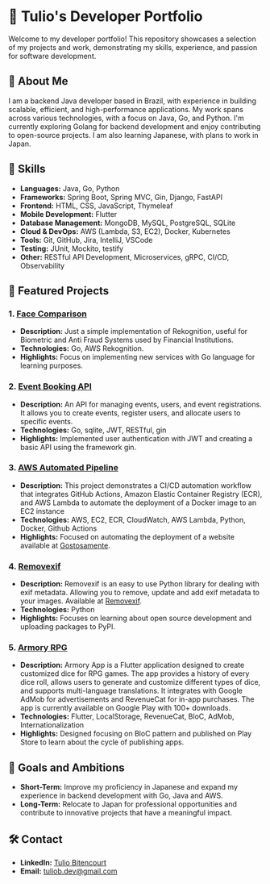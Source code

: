 # 💼 Tulio's Developer Portfolio

Welcome to my developer portfolio! This repository showcases a selection of my projects and work, demonstrating my skills, experience, and passion for software development.

## 🌟 About Me

I am a backend Java developer based in Brazil, with experience in building scalable, efficient, and high-performance applications. My work spans across various technologies, with a focus on Java, Go, and Python. I'm currently exploring Golang for backend development and enjoy contributing to open-source projects. I am also learning Japanese, with plans to work in Japan.

## 🔧 Skills

- **Languages:** Java, Go, Python
- **Frameworks:** Spring Boot, Spring MVC, Gin, Django, FastAPI
- **Frontend:** HTML, CSS, JavaScript, Thymeleaf
- **Mobile Development:** Flutter
- **Database Management:** MongoDB, MySQL, PostgreSQL, SQLite
- **Cloud & DevOps:** AWS (Lambda, S3, EC2), Docker, Kubernetes
- **Tools:** Git, GitHub, Jira, IntelliJ, VSCode
- **Testing:** JUnit, Mockito, testify
- **Other:** RESTful API Development, Microservices, gRPC, CI/CD, Observability

## 🚀 Featured Projects

### 1. [Face Comparison](https://github.com/Bitencoo/portfolio/tree/main/face-comparison-go)
- **Description:** Just a simple implementation of Rekognition, useful for Biometric and Anti Fraud Systems used by Financial Institutions.
- **Technologies:** Go, AWS Rekognition.
- **Highlights:** Focus on implementing new services with Go language for learning purposes.

### 2. [Event Booking API](https://github.com/Bitencoo/portfolio/tree/main/event-booking-go)
- **Description:** An API for managing events, users, and event registrations. It allows you to create events, register users, and allocate users to specific events.
- **Technologies:** Go, sqlite, JWT, RESTful, gin
- **Highlights:** Implemented user authentication with JWT and creating a basic API using the framework gin.

### 3. [AWS Automated Pipeline](https://github.com/Bitencoo/portfolio/tree/main/aws-pipeline-automation)
- **Description:** This project demonstrates a CI/CD automation workflow that integrates GitHub Actions, Amazon Elastic Container Registry (ECR), and AWS Lambda to automate the deployment of a Docker image to an EC2 instance
- **Technologies:** AWS, EC2, ECR, CloudWatch, AWS Lambda, Python, Docker, Github Actions
- **Highlights:** Focused on automating the deployment of a website available at [Gostosamente](https://gostosamente.com).

### 4. [Removexif](https://github.com/Bitencoo/portfolio/tree/main/removexif-python-open-source)
- **Description:** Removexif is an easy to use Python library for dealing with exif metadata. Allowing you to remove, update and add exif metadata to your images. Available at [Removexif](https://pypi.org/project/removexif/).
- **Technologies:** Python
- **Highlights:** Focuses on learning about open source development and uploading packages to PyPI.

### 5. [Armory RPG](https://github.com/Bitencoo/portfolio/tree/main/armory-rpg-app-flutter)
- **Description:** Armory App is a Flutter application designed to create customized dice for RPG games. The app provides a history of every dice roll, allows users to generate and customize different types of dice, and supports multi-language translations. It integrates with Google AdMob for advertisements and RevenueCat for in-app purchases. The app is currently available on Google Play with 100+ downloads.
- **Technologies:** Flutter, LocalStorage, RevenueCat, BloC, AdMob, Internationalization
- **Highlights:** Designed focusing on BloC pattern and published on Play Store to learn about the cycle of publishing apps.

## 🎯 Goals and Ambitions

- **Short-Term:** Improve my proficiency in Japanese and expand my experience in backend development with Go, Java and AWS.
- **Long-Term:** Relocate to Japan for professional opportunities and contribute to innovative projects that have a meaningful impact.

## 🛠️ Contact

- **LinkedIn:** [Tulio Bitencourt](https://linkedin.com/in](https://www.linkedin.com/in/tulio-bitencourt-a10267209/))
- **Email:** tuliob.dev@gmail.com
